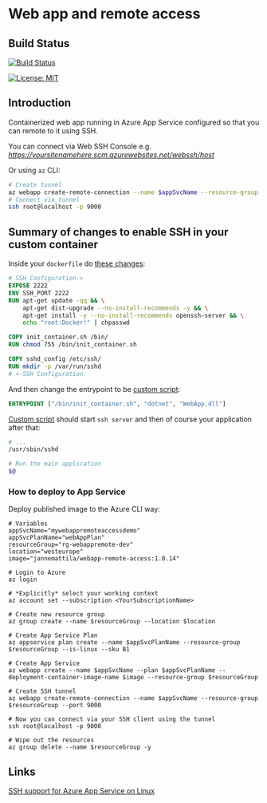 # Web app and remote access

## Build Status

[![Build Status](https://dev.azure.com/jannemattila/jannemattila/_apis/build/status/JanneMattila.327-webapp-remote-access?branchName=master)](https://dev.azure.com/jannemattila/jannemattila/_build/latest?definitionId=47&branchName=master)

[![License: MIT](https://img.shields.io/badge/License-MIT-yellow.svg)](https://opensource.org/licenses/MIT)

## Introduction

Containerized web app running in Azure App Service configured
so that you can remote to it using SSH.

You can connect via Web SSH Console e.g. 
_https://yoursitenamehere.scm.azurewebsites.net/webssh/host_

Or using `az` CLI:

```bash
# Create tunnel
az webapp create-remote-connection --name $appSvcName --resource-group $resourceGroup --port 9000
# Connect via tunnel
ssh root@localhost -p 9000
```

## Summary of changes to enable SSH in your custom container

Inside your `dockerfile` do [these changes](https://github.com/JanneMattila/327-webapp-remote-access/blob/master/src/WebApp/Dockerfile#L9-L22):

```dockerfile
# SSH Configuration->
EXPOSE 2222
ENV SSH_PORT 2222
RUN apt-get update -qq && \
    apt-get dist-upgrade --no-install-recommends -y && \
    apt-get install -y --no-install-recommends openssh-server && \
    echo "root:Docker!" | chpasswd

COPY init_container.sh /bin/
RUN chmod 755 /bin/init_container.sh

COPY sshd_config /etc/ssh/
RUN mkdir -p /var/run/sshd
# <-SSH Configuration
```

And then change the entrypoint to be [custom script](https://github.com/JanneMattila/327-webapp-remote-access/blob/master/src/WebApp/Dockerfile#L45):

```dockerfile
ENTRYPOINT ["/bin/init_container.sh", "dotnet", "WebApp.dll"]
```

[Custom script](https://github.com/JanneMattila/327-webapp-remote-access/blob/master/init_container.sh#L24-L31) should start `ssh server` and then of course your application after that:

```bash
# ...
/usr/sbin/sshd

# Run the main application
$@
```

### How to deploy to App Service

Deploy published image to the Azure CLI way:

```batch
# Variables
appSvcName="mywebappremoteaccessdemo"
appSvcPlanName="webAppPlan"
resourceGroup="rg-webappremote-dev"
location="westeurope"
image="jannemattila/webapp-remote-access:1.0.14"

# Login to Azure
az login

# *Explicitly* select your working context
az account set --subscription <YourSubscriptionName>

# Create new resource group
az group create --name $resourceGroup --location $location

# Create App Service Plan
az appservice plan create --name $appSvcPlanName --resource-group $resourceGroup --is-linux --sku B1

# Create App Service
az webapp create --name $appSvcName --plan $appSvcPlanName --deployment-container-image-name $image --resource-group $resourceGroup

# Create SSH tunnel
az webapp create-remote-connection --name $appSvcName --resource-group $resourceGroup --port 9000

# Now you can connect via your SSH client using the tunnel
ssh root@localhost -p 9000

# Wipe out the resources
az group delete --name $resourceGroup -y
``` 

## Links

[SSH support for Azure App Service on Linux](https://docs.microsoft.com/en-us/azure/app-service/containers/app-service-linux-ssh-support)

